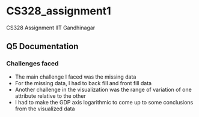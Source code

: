# CS328_assignment1
CS328 Assignment IIT Gandhinagar

## Q5 Documentation

### Challenges faced
- The main challenge I faced was the missing data
- For the missing data, I had to back fill and front fill data
- Another challenge in the visualization was the range of variation of one attribute relative to the other
- I had to make the GDP axis logarithmic to come up to some conclusions from the visualized data
